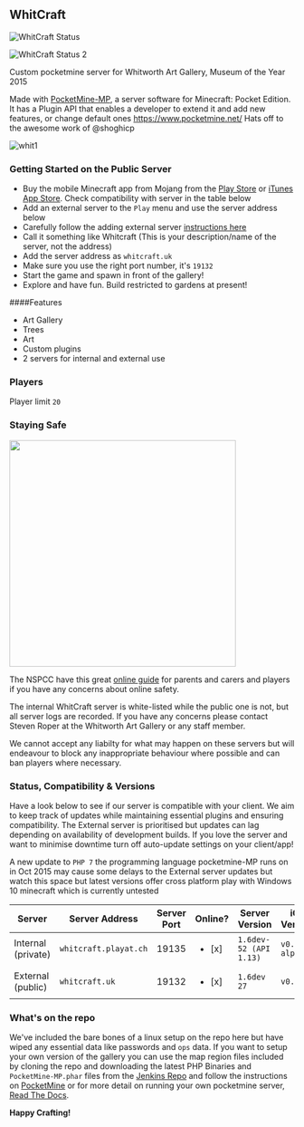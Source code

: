 ## WhitCraft
![WhitCraft Status](https://img.shields.io/badge/whitcraftprivate%20status-running%20for%20v.0.13.1-brightgreen.svg)

![WhitCraft Status 2](https://img.shields.io/badge/whitcraftpublic-up%20for%20v0.15.0-brightgreen.svg)

Custom pocketmine server for Whitworth Art Gallery, Museum of the Year 2015

Made with [PocketMine-MP](https://github.com/PocketMine/PocketMine-MP), a server software for Minecraft: Pocket Edition. It has a Plugin API that enables a developer to extend it and add new features, or change default ones
https://www.pocketmine.net/ Hats off to the awesome work of @shoghicp

![whit1](https://cloud.githubusercontent.com/assets/128456/9811986/43a7816e-5872-11e5-86ca-acfaa4c2cbcb.png)

### Getting Started on the Public Server

 * Buy the mobile Minecraft app from Mojang from the [Play Store](https://play.google.com/store/apps/details?id=com.mojang.minecraftpe&hl=en) or [iTunes App Store](https://itunes.apple.com/us/app/minecraft-pocket-edition/id479516143?mt=8). Check compatibility with server in the table below
 * Add an external server to the `Play` menu and use the server address below
 * Carefully follow the adding external server [instructions here](https://github.com/cheapjack/whitcraft/blob/master/CPD/FAQ.md#logging-onto-an-external-server)
 * Call it something like Whitcraft (This is your description/name of the server, not the address)
 * Add the server address as `whitcraft.uk`
 * Make sure you use the right port number, it's `19132`
 * Start the game and spawn in front of the gallery!
 * Explore and have fun. Build restricted to gardens at present!

####Features

 * Art Gallery
 * Trees
 * Art
 * Custom plugins
 * 2 servers for internal and external use

### Players
Player limit `20`

### Staying Safe

<img src="https://www.nspcc.org.uk/globalassets/blocks/about-us/our-partners/o2/o2-partnership/minecraft-cta-v4.png" width="400">

The NSPCC have this great [online guide](https://www.nspcc.org.uk/preventing-abuse/keeping-children-safe/online-safety/minecraft-a-parents-guide) for parents and carers and players if you have any concerns about online safety.

The internal WhitCraft server is white-listed while the public one is not, but all server logs are recorded. If you have any concerns please contact Steven Roper at the Whitworth Art Gallery or any staff member.

We cannot accept any liabilty for what may happen on these servers but will endeavour to block any inappropriate behaviour where possible and can ban players where necessary.

### Status, Compatibility & Versions

Have a look below to see if our server is compatible with your client. We aim to keep track of updates while maintaining essential plugins and ensuring compatibility. The External server is prioritised but updates can lag depending on availability of development builds. If you love the server and want to minimise downtime turn off auto-update settings on your client/app!

A new update to `PHP 7` the programming language pocketmine-MP runs on in Oct 2015 may cause some delays to the External server updates but watch this space but latest versions offer cross platform play with Windows 10 minecraft which is currently untested


Server | Server Address | Server Port | Online? | Server Version | iOS Version | Android Version
------------ | ------------- |------------ | ------------- | ------------ | ------------ | ------------  
Internal (private) | `whitcraft.playat.ch` | 19135 | <ul><li>[x] </li> | `1.6dev-52 (API 1.13)` | `v0.13.1 alpha` | `v0.13.1 alpha`
External (public) | `whitcraft.uk` | 19132 | <ul><li>[x] </li> | `1.6dev 27` | `v0.15.0` | `v0.15.0`
 
### What's on the repo

We've included the bare bones of a linux setup on the repo here but have wiped any essential data like passwords and `ops` data. If you want to setup your own version of the gallery you can use the map region files included by cloning the repo and downloading the latest PHP Binaries and `PocketMine-MP.phar` files from the [Jenkins Repo](http://jenkins.pocketmine.net/) and follow the instructions on [PocketMine](http://www.pocketmine.net/) or for more detail on running your own pocketmine server, [Read The Docs](https://pocketmine-mp.readthedocs.org/en/latest/).

**Happy Crafting!**
